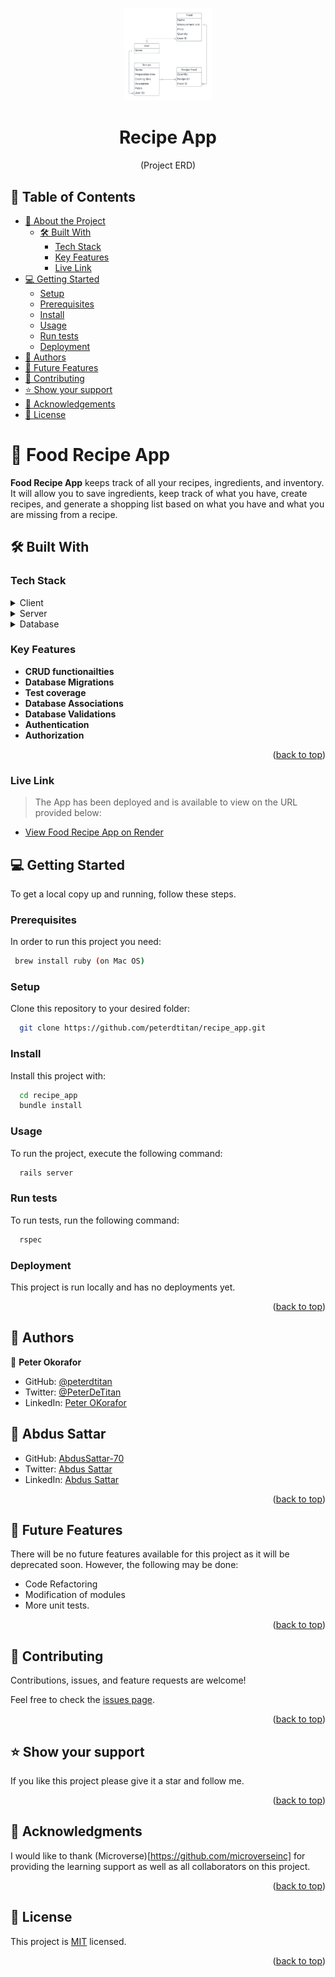 <a name="readme-top"></a>

<div align="center">
  <img src="erd.png" alt="logo" width="140"  height="auto" />
  <br/>

  <h1><b>Recipe App</b></h3>
  <p>(Project ERD)</p>

</div>

## 📗 Table of Contents

- [📖 About the Project](#about-project)
  - [🛠 Built With](#built-with)
    - [Tech Stack](#tech-stack)
    - [Key Features](#key-features)
    - [Live Link](#live-link)
- [💻 Getting Started](#getting-started)
  - [Setup](#setup)
  - [Prerequisites](#prerequisites)
  - [Install](#install)
  - [Usage](#usage)
  - [Run tests](#run-tests)
  - [Deployment](#triangular_flag_on_post-deployment)
- [👥 Authors](#authors)
- [🔭 Future Features](#future-features)
- [🤝 Contributing](#contributing)
- [⭐️ Show your support](#support)
- [🙏 Acknowledgements](#acknowledgements)
- [📝 License](#license)

# 📖 Food Recipe App <a name="about-project"></a>

**Food Recipe App** keeps track of all your recipes, ingredients, and inventory. It will allow you to save ingredients, keep track of what you have, create recipes, and generate a shopping list based on what you have and what you are missing from a recipe.

## 🛠 Built With <a name="built-with"></a>

### Tech Stack <a name="tech-stack"></a>

<details>
  <summary>Client</summary>
  <ul>
    <li><a href="https://ruby-lang.org/">HTML/CSS</a></li>
  </ul>
</details>

<details>
  <summary>Server</summary>
  <ul>
    <li><a href="https://ruby-lang.org/">Rails</a></li>
  </ul>
</details>

<details>
  <summary>Database</summary>
  <ul>
    <li><a href="https://ruby-lang.org/">PostgreSQL</a></li>
  </ul>
</details>

### Key Features <a name="key-features"></a>

- **CRUD functionailties**
- **Database Migrations**
- **Test coverage**
- **Database Associations**
- **Database Validations**
- **Authentication**
- **Authorization**

<p align="right">(<a href="#readme-top">back to top</a>)</p>



### Live Link <a name="live-link"></a>

> The App has been deployed and is available to view on the URL provided below:

- [View Food Recipe App on Render](https://food-recipe-app-pwft.onrender.com)



## 💻 Getting Started <a name="getting-started"></a>

To get a local copy up and running, follow these steps.

### Prerequisites

In order to run this project you need:

```sh
 brew install ruby (on Mac OS)
```

### Setup

Clone this repository to your desired folder:

```sh
  git clone https://github.com/peterdtitan/recipe_app.git
```

### Install

Install this project with:

```sh
  cd recipe_app
  bundle install
```

### Usage

To run the project, execute the following command:

```sh
  rails server
```

### Run tests

To run tests, run the following command:

```sh
  rspec
```

### Deployment

This project is run locally and has no deployments yet.

<p align="right">(<a href="#readme-top">back to top</a>)</p>

<!-- AUTHORS -->

## 👥 Authors <a name="authors"></a>

👤 **Peter Okorafor**

- GitHub: [@peterdtitan](https://github.com/peterdtitan)
- Twitter: [@PeterDeTitan](https://twitter.com/PeterDeTitan)
- LinkedIn: [Peter OKorafor](https://linkedin.com/in/peterokorafor)

## <a> 👤 Abdus Sattar </a>

- GitHub: [AbdusSattar-70](https://github.com/AbdusSattar-70)
- Twitter: [Abdus Sattar](https://twitter.com/Abdus_Sattar70)
- LinkedIn: [Abdus Sattar](https://www.linkedin.com/in/abdus-sattar70/)

<p align="right">(<a href="#readme-top">back to top</a>)</p>

## 🔭 Future Features <a name="future-features"></a>

There will be no future features available for this project as it will be deprecated soon. However, the following may be done:

- Code Refactoring
- Modification of modules
- More unit tests.

<p align="right">(<a href="#readme-top">back to top</a>)</p>

## 🤝 Contributing <a name="contributing"></a>

Contributions, issues, and feature requests are welcome!

Feel free to check the [issues page](../../issues/).

<p align="right">(<a href="#readme-top">back to top</a>)</p>

## ⭐️ Show your support <a name="support"></a>

If you like this project please give it a star and follow me.

<p align="right">(<a href="#readme-top">back to top</a>)</p>

<!-- ACKNOWLEDGEMENTS -->

## 🙏 Acknowledgments <a name="acknowledgements"></a>

I would like to thank (Microverse)[https://github.com/microverseinc] for providing the learning support as well as all collaborators on this project.

<p align="right">(<a href="#readme-top">back to top</a>)</p>

<!-- LICENSE -->

## 📝 License <a name="license"></a>

This project is [MIT](./LICENSE) licensed.

<p align="right">(<a href="#readme-top">back to top</a>)</p>
